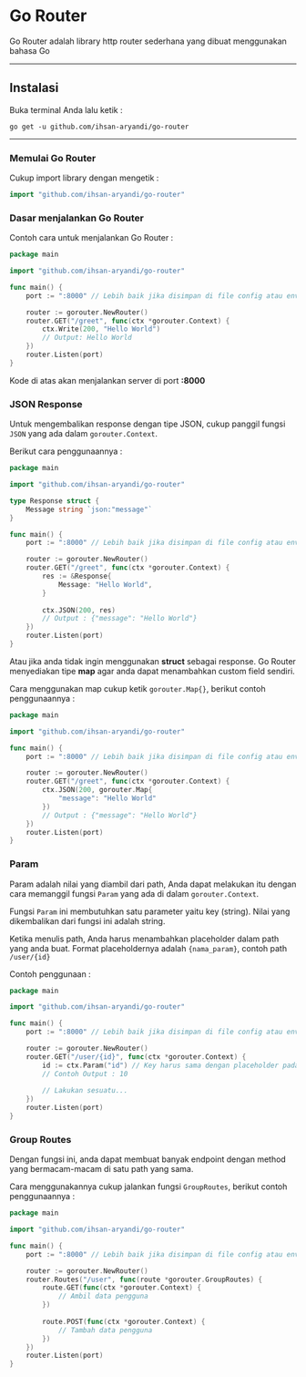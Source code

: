 # Go Router

Go Router adalah library http router sederhana yang dibuat menggunakan bahasa Go

---

## Instalasi

Buka terminal Anda lalu ketik :

`go get -u github.com/ihsan-aryandi/go-router`

---

### Memulai Go Router

Cukup import library dengan mengetik :

```go
import "github.com/ihsan-aryandi/go-router"
```

### Dasar menjalankan Go Router

Contoh cara untuk menjalankan Go Router :

``` go
package main

import "github.com/ihsan-aryandi/go-router"

func main() {
    port := ":8000" // Lebih baik jika disimpan di file config atau env.

    router := gorouter.NewRouter()
    router.GET("/greet", func(ctx *gorouter.Context) {
        ctx.Write(200, "Hello World")
        // Output: Hello World
    })
    router.Listen(port)
}
```

Kode di atas akan menjalankan server di port **:8000**

### JSON Response
Untuk mengembalikan response dengan tipe JSON, cukup panggil fungsi `JSON` yang ada dalam `gorouter.Context`.

Berikut cara penggunaannya :
``` go
package main

import "github.com/ihsan-aryandi/go-router"

type Response struct {
    Message string `json:"message"`
}

func main() {
    port := ":8000" // Lebih baik jika disimpan di file config atau env.

    router := gorouter.NewRouter()
    router.GET("/greet", func(ctx *gorouter.Context) {
        res := &Response{
            Message: "Hello World",
        }
        
        ctx.JSON(200, res)
        // Output : {"message": "Hello World"}
    })
    router.Listen(port)
}
```

Atau jika anda tidak ingin menggunakan **struct** sebagai response. Go Router menyediakan tipe **map** agar anda dapat menambahkan custom field sendiri.

Cara menggunakan map cukup ketik `gorouter.Map{}`, berikut contoh penggunaannya :

``` go
package main

import "github.com/ihsan-aryandi/go-router"

func main() {
    port := ":8000" // Lebih baik jika disimpan di file config atau env.

    router := gorouter.NewRouter()
    router.GET("/greet", func(ctx *gorouter.Context) {
        ctx.JSON(200, gorouter.Map{
            "message": "Hello World"
        })
        // Output : {"message": "Hello World"}
    })
    router.Listen(port)
}
```

### Param
Param adalah nilai yang diambil dari path, Anda dapat melakukan itu dengan cara memanggil fungsi `Param` yang ada di dalam `gorouter.Context`. 

Fungsi `Param` ini membutuhkan satu parameter yaitu key (string). Nilai yang dikembalikan dari fungsi ini adalah string.

Ketika menulis path, Anda harus menambahkan placeholder dalam path yang anda buat. Format placeholdernya adalah `{nama_param}`, contoh path `/user/{id}` 

Contoh penggunaan :
``` go
package main

import "github.com/ihsan-aryandi/go-router"

func main() {
    port := ":8000" // Lebih baik jika disimpan di file config atau env.

    router := gorouter.NewRouter()
    router.GET("/user/{id}", func(ctx *gorouter.Context) {
        id := ctx.Param("id") // Key harus sama dengan placeholder pada path
        // Contoh Output : 10
        
        // Lakukan sesuatu...
    })
    router.Listen(port)
}
```

### Group Routes

Dengan fungsi ini, anda dapat membuat banyak endpoint dengan method yang bermacam-macam di satu path yang sama.

Cara menggunakannya cukup jalankan fungsi `GroupRoutes`, berikut contoh penggunaannya :

``` go
package main

import "github.com/ihsan-aryandi/go-router"

func main() {
    port := ":8000" // Lebih baik jika disimpan di file config atau env.

    router := gorouter.NewRouter()
    router.Routes("/user", func(route *gorouter.GroupRoutes) {
        route.GET(func(ctx *gorouter.Context) {
            // Ambil data pengguna
        })
        
        route.POST(func(ctx *gorouter.Context) {
            // Tambah data pengguna
        })
    })
    router.Listen(port)
}
```